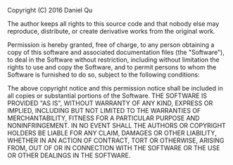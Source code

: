 Copyright (C) 2016 Daniel Qu 

The author keeps all rights to this source code and that nobody else may reproduce, distribute, or create derivative works from the original work.

Permission is hereby granted, free of charge, to any person obtaining a copy of this software and associated documentation files (the "Software"), to deal in the Software without restriction, including without limitation the rights to use and copy the Software, and to permit persons to whom the Software is furnished to do so, subject to the following conditions:

The above copyright notice and this permission notice shall be included in all copies or substantial portions of the Software.
THE SOFTWARE IS PROVIDED "AS IS", WITHOUT WARRANTY OF ANY KIND, EXPRESS OR IMPLIED, INCLUDING BUT NOT LIMITED TO THE WARRANTIES OF MERCHANTABILITY, FITNESS FOR A PARTICULAR PURPOSE AND NONINFRINGEMENT. IN NO EVENT SHALL THE AUTHORS OR COPYRIGHT HOLDERS BE LIABLE FOR ANY CLAIM, DAMAGES OR OTHER LIABILITY, WHETHER IN AN ACTION OF CONTRACT, TORT OR OTHERWISE, ARISING FROM, OUT OF OR IN CONNECTION WITH THE SOFTWARE OR THE USE OR OTHER DEALINGS IN THE SOFTWARE.

